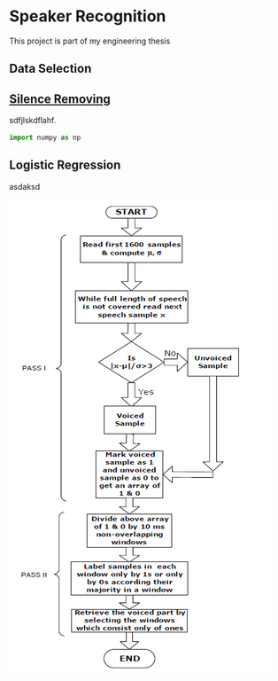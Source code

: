 # Speaker Recognition

This project is part of my engineering thesis


## Data Selection






## [Silence Removing](https://www.google.pl/)
sdfjlskdflahf.

```python
import numpy as np
```

## Logistic Regression
asdaksd

![tekst alternatywny](../docks/schemat1.png)